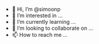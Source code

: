 - 👋 Hi, I’m @simoonp
- 👀 I’m interested in ...
- 🌱 I’m currently learning ...
- 💞️ I’m looking to collaborate on ...
- 📫 How to reach me ...

<!---
simoonp/simoonp is a ✨ special ✨ repository because its `README.md` (this file) appears on your GitHub profile.
You can click the Preview link to take a look at your changes.
--->
